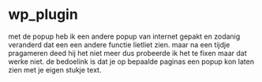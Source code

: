 # wp_plugin


met de popup heb ik een andere popup van internet gepakt en zodanig veranderd dat een een andere functie lietliet zien.
maar na een tijdje pragameren deed hij het niet meer dus probeerde ik het te fixen maar dat werke niet.
de bedoelink is dat je op bepaalde paginas een popup kon laten zien met je eigen stukje text.
